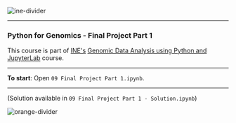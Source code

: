 ![ine-divider](https://user-images.githubusercontent.com/7065401/92672068-398e8080-f2ee-11ea-82d6-ad53f7feb5c0.png)
<hr>

### Python for Genomics - Final Project Part 1

This course is part of [INE's](ine.com) [Genomic Data Analysis using Python and JupyterLab](https://my.ine.com/course/genomic-data-analysis-using-python-and-jupyterlab/4c6199bf-e3a6-461f-b611-f356065d5613) course.

---

**To start**: Open `09 Final Project Part 1.ipynb`.

---

(Solution available in `09 Final Project Part 1 - Solution.ipynb`)

![orange-divider](https://user-images.githubusercontent.com/7065401/92672455-187a5f80-f2ef-11ea-890c-40be9474f7b7.png)
